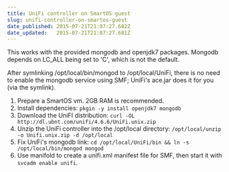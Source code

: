 ```yaml
---
title: UniFi controller on SmartOS guest
slug: unifi-controller-on-smartos-guest
date_published: 2015-07-21T21:07:27.682Z
date_updated:   2015-07-21T21:07:27.681Z
---
```


This works with the provided mongodb and openjdk7 packages. Mongodb depends on LC_ALL being set to 'C', which is not the default.

After symlinking /opt/local/bin/mongod to /opt/local/UniFi, there is no need to enable the mongodb service using SMF; UniFi's ace.jar does it for you (via the symlink).

1. Prepare a SmartOS vm. 2GB RAM is recommended.
2. Install dependencies: ```pkgin -y install openjdk7 mongodb```
3. Download the UniFI distribution: ```curl -OL http://dl.ubnt.com/unifi/4.6.6/UniFi.unix.zip```
4. Unzip the UniFi controller into the /opt/local directory: ```/opt/local/unzip -o Unifi.unix.zip -d /opt/local```
5. Fix UniFi's mongodb link: ```cd /opt/local/UniFi/bin && ln -s /opt/local/bin/mongod mongod```
6. Use manifold to create a unifi.xml manifest file for SMF, then start it with ```svcadm enable unifi```.
